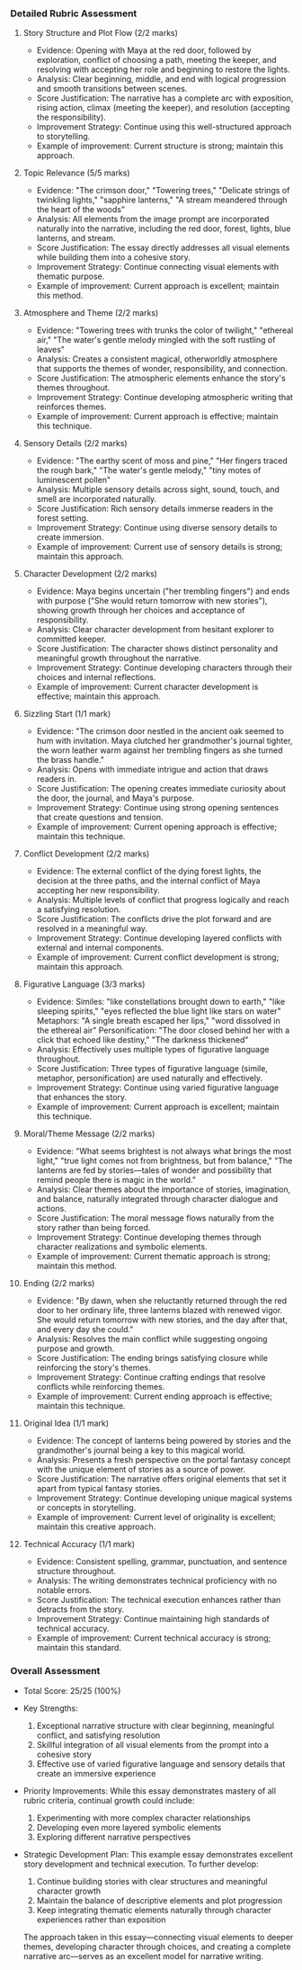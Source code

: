 ### Detailed Rubric Assessment

1. Story Structure and Plot Flow (2/2 marks)

   - Evidence: Opening with Maya at the red door, followed by exploration, conflict of choosing a path, meeting the keeper, and resolving with accepting her role and beginning to restore the lights.
   - Analysis: Clear beginning, middle, and end with logical progression and smooth transitions between scenes.
   - Score Justification: The narrative has a complete arc with exposition, rising action, climax (meeting the keeper), and resolution (accepting the responsibility).
   - Improvement Strategy: Continue using this well-structured approach to storytelling.
   - Example of improvement: Current structure is strong; maintain this approach.

2. Topic Relevance (5/5 marks)

   - Evidence: "The crimson door," "Towering trees," "Delicate strings of twinkling lights," "sapphire lanterns," "A stream meandered through the heart of the woods"
   - Analysis: All elements from the image prompt are incorporated naturally into the narrative, including the red door, forest, lights, blue lanterns, and stream.
   - Score Justification: The essay directly addresses all visual elements while building them into a cohesive story.
   - Improvement Strategy: Continue connecting visual elements with thematic purpose.
   - Example of improvement: Current approach is excellent; maintain this method.

3. Atmosphere and Theme (2/2 marks)

   - Evidence: "Towering trees with trunks the color of twilight," "ethereal air," "The water's gentle melody mingled with the soft rustling of leaves"
   - Analysis: Creates a consistent magical, otherworldly atmosphere that supports the themes of wonder, responsibility, and connection.
   - Score Justification: The atmospheric elements enhance the story's themes throughout.
   - Improvement Strategy: Continue developing atmospheric writing that reinforces themes.
   - Example of improvement: Current approach is effective; maintain this technique.

4. Sensory Details (2/2 marks)

   - Evidence: "The earthy scent of moss and pine," "Her fingers traced the rough bark," "The water's gentle melody," "tiny motes of luminescent pollen"
   - Analysis: Multiple sensory details across sight, sound, touch, and smell are incorporated naturally.
   - Score Justification: Rich sensory details immerse readers in the forest setting.
   - Improvement Strategy: Continue using diverse sensory details to create immersion.
   - Example of improvement: Current use of sensory details is strong; maintain this approach.

5. Character Development (2/2 marks)

   - Evidence: Maya begins uncertain ("her trembling fingers") and ends with purpose ("She would return tomorrow with new stories"), showing growth through her choices and acceptance of responsibility.
   - Analysis: Clear character development from hesitant explorer to committed keeper.
   - Score Justification: The character shows distinct personality and meaningful growth throughout the narrative.
   - Improvement Strategy: Continue developing characters through their choices and internal reflections.
   - Example of improvement: Current character development is effective; maintain this approach.

6. Sizzling Start (1/1 mark)

   - Evidence: "The crimson door nestled in the ancient oak seemed to hum with invitation. Maya clutched her grandmother's journal tighter, the worn leather warm against her trembling fingers as she turned the brass handle."
   - Analysis: Opens with immediate intrigue and action that draws readers in.
   - Score Justification: The opening creates immediate curiosity about the door, the journal, and Maya's purpose.
   - Improvement Strategy: Continue using strong opening sentences that create questions and tension.
   - Example of improvement: Current opening approach is effective; maintain this technique.

7. Conflict Development (2/2 marks)

   - Evidence: The external conflict of the dying forest lights, the decision at the three paths, and the internal conflict of Maya accepting her new responsibility.
   - Analysis: Multiple levels of conflict that progress logically and reach a satisfying resolution.
   - Score Justification: The conflicts drive the plot forward and are resolved in a meaningful way.
   - Improvement Strategy: Continue developing layered conflicts with external and internal components.
   - Example of improvement: Current conflict development is strong; maintain this approach.

8. Figurative Language (3/3 marks)

   - Evidence: Similes: "like constellations brought down to earth," "like sleeping spirits," "eyes reflected the blue light like stars on water"
     Metaphors: "A single breath escaped her lips," "word dissolved in the ethereal air"
     Personification: "The door closed behind her with a click that echoed like destiny," "The darkness thickened"
   - Analysis: Effectively uses multiple types of figurative language throughout.
   - Score Justification: Three types of figurative language (simile, metaphor, personification) are used naturally and effectively.
   - Improvement Strategy: Continue using varied figurative language that enhances the story.
   - Example of improvement: Current approach is excellent; maintain this technique.

9. Moral/Theme Message (2/2 marks)

   - Evidence: "What seems brightest is not always what brings the most light," "true light comes not from brightness, but from balance," "The lanterns are fed by stories—tales of wonder and possibility that remind people there is magic in the world."
   - Analysis: Clear themes about the importance of stories, imagination, and balance, naturally integrated through character dialogue and actions.
   - Score Justification: The moral message flows naturally from the story rather than being forced.
   - Improvement Strategy: Continue developing themes through character realizations and symbolic elements.
   - Example of improvement: Current thematic approach is strong; maintain this method.

10. Ending (2/2 marks)

    - Evidence: "By dawn, when she reluctantly returned through the red door to her ordinary life, three lanterns blazed with renewed vigor. She would return tomorrow with new stories, and the day after that, and every day she could."
    - Analysis: Resolves the main conflict while suggesting ongoing purpose and growth.
    - Score Justification: The ending brings satisfying closure while reinforcing the story's themes.
    - Improvement Strategy: Continue crafting endings that resolve conflicts while reinforcing themes.
    - Example of improvement: Current ending approach is effective; maintain this technique.

11. Original Idea (1/1 mark)

    - Evidence: The concept of lanterns being powered by stories and the grandmother's journal being a key to this magical world.
    - Analysis: Presents a fresh perspective on the portal fantasy concept with the unique element of stories as a source of power.
    - Score Justification: The narrative offers original elements that set it apart from typical fantasy stories.
    - Improvement Strategy: Continue developing unique magical systems or concepts in storytelling.
    - Example of improvement: Current level of originality is excellent; maintain this creative approach.

12. Technical Accuracy (1/1 mark)
    - Evidence: Consistent spelling, grammar, punctuation, and sentence structure throughout.
    - Analysis: The writing demonstrates technical proficiency with no notable errors.
    - Score Justification: The technical execution enhances rather than detracts from the story.
    - Improvement Strategy: Continue maintaining high standards of technical accuracy.
    - Example of improvement: Current technical accuracy is strong; maintain this standard.

### Overall Assessment

- Total Score: 25/25 (100%)
- Key Strengths:

  1. Exceptional narrative structure with clear beginning, meaningful conflict, and satisfying resolution
  2. Skillful integration of all visual elements from the prompt into a cohesive story
  3. Effective use of varied figurative language and sensory details that create an immersive experience

- Priority Improvements:
  While this essay demonstrates mastery of all rubric criteria, continual growth could include:

  1. Experimenting with more complex character relationships
  2. Developing even more layered symbolic elements
  3. Exploring different narrative perspectives

- Strategic Development Plan:
  This example essay demonstrates excellent story development and technical execution. To further develop:

  1. Continue building stories with clear structures and meaningful character growth
  2. Maintain the balance of descriptive elements and plot progression
  3. Keep integrating thematic elements naturally through character experiences rather than exposition

  The approach taken in this essay—connecting visual elements to deeper themes, developing character through choices, and creating a complete narrative arc—serves as an excellent model for narrative writing.
